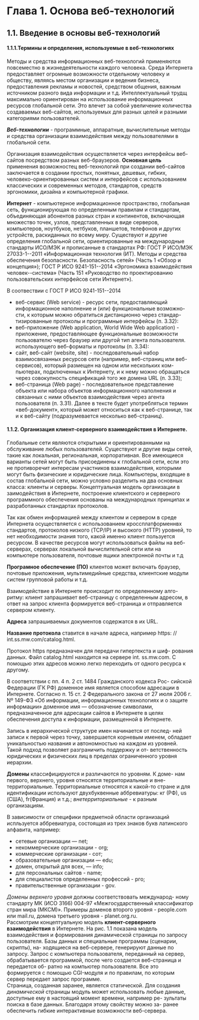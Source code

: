# Глава 1. Основа веб-технологий
## 1.1. Введение в основы веб-технологий

#### 1.1.1.Термины и определения, используемые в веб-технологиях

Методы и средства информационных веб-технологий применяются повсеместно в жизнедеятельности каждого человека. Среда Интернета предоставляет огромные возможности отдельному человеку и обществу, являясь местом организации и ведения бизнеса, предоставления рекламы и новостей, средством общения, важным источником разного вида информации и т.д. Интеллектуальный трудщ максимально ориентирован на использование информационных ресурсов глобальной сети. Это влечет за собой увеличение количества создаваемых веб-сайтов, используемых для разных целей и разными категориями пользователей.

_**Веб-технологии**_ - программные, аппаратные, вычислительные методы и средства организации взаимодействия между пользователями в глобальной сети.

Организация взаимодействия осуществляется через интерфейсы веб-сайтов посредством разных веб-браузеров. **Основная цель** применения возможностец веб-технологий при создании веб-сайтов заключается в создании простых, понятных, дешевых, гибких, человеко-ориентированных систем и интерфейсов с использованием классических и современных методов, стандартов, средств эргономики, дизайна и компьютерной графики.

**Интернет** - компьютерное информационное пространство, глобальная сеть, функционирующая по определенным правилам и стандартам, объединяющая абонентов разных стран и континентов, включающая множество точек, узлов, представленных в виде серверов, компьютеров, ноутбуков, нетбуков, планшетов, телефонов и других устройств, раскиданных по всему миру.
Существуют и другие определения глобальной сети, ориентированные на международные стандарты ИСО/МЭК и прописанные в стандартах РФ: ГОСТ Р ИСО/МЭК 27033-1--2011 «Информационная технология (ИТ). Методы и средства обеспечения безопасности. Безопасность сетей» (Часть 1 «Обзор и концепция»); ГОСТ Р ИСО 9241-151--2014 «Эргономика взаимодействия человек--система» (Часть 151 «Руководство по проектированию пользовательских интерфейсов сети Интернет»).

В соотвествии с ГОСТ Р ИСО 9241-151--2014  
* веб-сервис (Web service) - ресурс сети, предоставляющий информационное наполнение и (или) функциональные возможно-сти, к которым можно обратиться дистанционно через стандар-тизированные протоколы и программные интерфейсы (п. 3.32):
* веб-приложение (Web application, World Wide Web application) - приложение, предоставляющее функциональные возможности пользователю через браузер или другой тип агента пользователя. использующего веб-форматы и протоколы (п. 3.34):
* сайт, веб-сайт (website, site) - последовательный набор взаимосвязанных ресурсов сети (например, веб-страниц или веб-сервисов), который размещен на одном или нескольких ком-пьютерах, подключенных к Интернету, и к нему можно обращаться через совокупность спецификаций того же домена URL (п. 3.33);
* веб-страница (Web page) - последовательное представление объекта или набора объектов информационного наполнения и связанных с ними объектов взаимодействия через агента пользователя (п. 3.31).
Далее в тексте будет употребляться термин «веб-документ», который может относиться как к веб-странице, так и к веб-сайту (подразумевается несколько веб-страниц).

#### 1.1.2. Организация клиент-серверного взаимодействия в Интернете. 

Глобальные сети являются открытыми и ориентированными на обслуживание любых пользователей. Существуют и другие виды сетей, такие как локальная, региональная, корпоративная. Все имеющиеся варианты сетей могут быть присоединены к глобальной сети, если это не противоречит интересам участников взаимодействия, которыми могут быть физические и юридические лица.
Компьютеры, входящие в состав глобальной сети, можно условно
разделить на два основных класса: клиенты и серверы.
Концептуальная модель организации в заимодействия в Интернете, построение клиентского и серверного программного обеспечения  основаны на международных принципах и разработанных
стандартах протоколов.

Так как обмен информацией между клиентом и сервером в среде Интернета осуществляется с использованием кроссплатформеннвх стандартов, протоколов  низкого (TCP/IP) и высокого (HTTP) уровней, то нет необходимости знания того, какой именно клиент пользуется ресурсом. В качестве ресурсов могут использоваться файлы на веб-серверах, серверах локальной вычислительной сети или на компьютере пользователя, почтовые ящики электронной почты и т.д

**Програмное обеспечение (ПО)** клиентов может включать браузер, почтовые приложения, мультимедийные средства, клиентские
модули систем групповой работы и т.д.

 Взаимодействие в Интернете происходит по определенному алго- ритму: клиент запрашивает веб-страницу с определенным адресом, в ответ на запрос клиента формируется веб-страница и отправляется сервером клиенту.

**Адреса** запрашиваемых документов содержатся в их URL.  

**Название протокола** ставится в начале адреса, например https: //
int.ss.mw.com/catalog.html.

 Протокол https предназначен для передачи гипертекста и шиф- рования данных. Файл catalog.html находится на сервере int. ss.mw.com. С помощью этих адресов можно легко переходить от одного ресурса к другому.
 
  В соответствии с пп. 4 п. 2 ст. 1484 Гражданского кодекса Рос- сийской Федерации (ГК РФ) доменное имя является способом адресации в Интернете. Согласно п. 15 ст. 2 Федерального закона от 27 июля 2006 г. Nº 149-Ф3 «Об информации, информационных технологиях и о защите информации» доменное имя — обозначение символами, предназначенное для адресации сайтов в Интернете в целях обеспечения доступа к информации, размещенной в Интернете.
  
   Запись в иерархической структуре имен начинается от послед- ней записи к первой через точку, завершается корневым именем, обладает уникальностью названия и автономностью на каждом из уровней. Такой подход позволяет разграничить поддержку и от- ветственность юридических и физических лиц в пределах ограниченного уровня иерархии.
   
   **Домены** классифицируются и различаются по уровням. К доме- нам первого, верхнего, уровня относятся территориальные и вне- территориальные. Территориальные относятся к какой-то стране
и для идентификации используют двухбуквенные аббревиатуры: кг (РФ), us (США), fr(Франция) и т.д.; *внетерриториальные* - к разным организациям.

В зависимости от специфики предметной области организаций испльзуется аббревиатура, состоящая из трех знаков букв латинского алфавита, например:

* сетевые организации — net;
* некоммерческие организации - org;
* коммерческие организации - сот;
* образовательные организации — edu; 
* домен, открытый для всех, — info;
* для персональных сайтов - name;
* для специалистов определенных профессий - рго;
* правительственные организации - gov. 

*Домены верхнего уровня* должны соответствовать международ- ному стандарту МК (ИСО 3166) 004-97 «Межгосударственный
классификатор стран мира (МКСМ)».
Примеры доменов второго уровня - people.com или mail.ru,
домена третьего уровня - planet.org.ru.  
 Рассмотрим концептуальную модель **клиент-серверного взаимодействия** в Интернете. На рис. 1.1 показана модель взаимодействия
и формирования динамической страницы по запросу пользователя. Базы данных и специальные программы (сценарии, скрипты), на- ходящиеся на веб-сервере, генерируют данные по запросу. Запрос с компьютера пользователя, переданный на сервер, обрабатывается программой, после чего создается веб-страница и передается об- ратно на компьютер пользователя. Все это формируется с помощью CGI-модуля и по правилам, по которым сервер передает запрос
программе.  
 Страница, созданная заранее, является статической. Для создания *динамической* страницы модуль может использовать любые данные, доступные ему в настоящий момент времени, например ре- зультаты поиска в базе данных. Благодаря этому свойству можно за-
ранее обеспечить гибкие интерактивные возможности веб-сервера.

